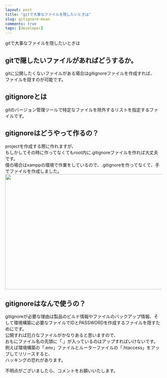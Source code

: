 ```yaml
---
layout: post
title: "gitで大事なファイルを隠したいときは"
slug: gitignore-mean
comments: true
tags: [developer]
---
```

gitで大事なファイルを隠したいときは  

## gitで隠したいファイルがあればどうするか。
gitに公開したくないファイルがある場合はgitignoreファイルを作成すれば、  
ファイルを隠すのが可能です。

## gitignoreとは
gitのバージョン管理ツールで特定なファイルを除外するリストを指定するファイルです。  

## gitignoreはどうやって作るの？
projectを作成する際に作れますが、  
もしかしてその時に作ってなくてもroot内に.gitignoreファイルを作れば大丈夫です。  
僕の場合はxamppの環境で作業をしているので、.gitignoreを作ってなくて、手でファイルを作成しました。  
<img src="https://drive.google.com/uc?export=view&id=11iWos6dQFHMLzomc2Z7aGabRp7l_b3HP"  width="700" height="370"> 

## gitignoreはなんで使うの？
gitignoreが必要な理由は製品のビルド情報やファイルのバックアップ情報、そして環境構築に必要なファイルでIDとPASSWORDを作成するファイルを隠すためにです。  
公開すれば厄介なファイルがかなりあると思いますので、  
おもにファイル名の先頭に「.」が入っているのはアップすればいけないです。  
例えば環境構築の「.env」ファイルとルーターファイルの「.htaccess」をアップしてリリースすると、  
ハッキングの恐れがあります。  

不明点がございましたら、コメントをお願いいたします。  
